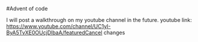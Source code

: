 #Advent of code

I will post a walkthrough on my youtube channel in the future.
youtube link: https://www.youtube.com/channel/UC1yI-ByA5TvXE0OUcjDlbaA/featuredCancel changes
